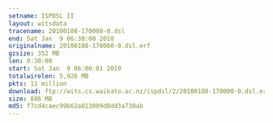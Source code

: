 ```yaml
---
setname: ISPDSL II
layout: witsdata
tracename: 20100108-170000-0.dsl
end: Sat Jan  9 06:30:00 2010
originalname: 20100108-170000-0.dsl.erf
gzsize: 352 MB
len: 0:30:00
start: Sat Jan  9 06:00:01 2010
totalwirelen: 5,926 MB
pkts: 11 million
download: ftp://wits.cs.waikato.ac.nz/ispdsl/2/20100108-170000-0.dsl.erf.gz
size: 886 MB
md5: f7cd4caec99b62a813009d8dd3a738ab
---
```

